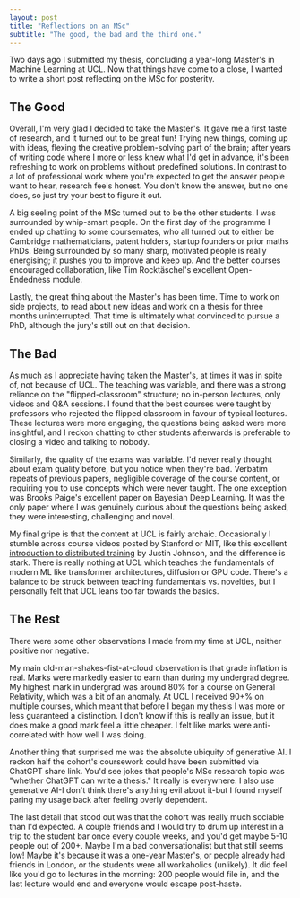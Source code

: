 ```yaml
---
layout: post
title: "Reflections on an MSc"
subtitle: "The good, the bad and the third one."
---
```




Two days ago I submitted my thesis, concluding a year-long Master's in Machine Learning at UCL. Now that things have come to a close, I wanted to write a short post reflecting on the MSc for posterity.

## The Good
Overall, I'm very glad I decided to take the Master's. It gave me a first taste of research, and it turned out to be great fun! Trying new things, coming up with ideas, flexing the creative problem-solving part of the brain; after years of writing code where I more or less knew what I'd get in advance, it's been refreshing to work on problems without predefined solutions. In contrast to a lot of professional work where you're expected to get the answer people want to hear, research feels honest. You don't know the answer, but no one does, so just try your best to figure it out.

A big seeling point of the MSc turned out to be the other students. I was surrounded by whip-smart people. On the first day of the programme I ended up chatting to some coursemates, who all turned out to either be Cambridge mathematicians, patent holders, startup founders or prior maths PhDs. Being surrounded by so many sharp, motivated people is really energising; it pushes you to improve and keep up. And the better courses encouraged collaboration, like Tim Rocktäschel's excellent Open-Endedness module.

Lastly, the great thing about the Master's has been time. Time to work on side projects, to read about new ideas and work on a thesis for three months uninterrupted. That time is ultimately what convinced to pursue a PhD, although the jury's still out on that decision.

## The Bad
As much as I appreciate having taken the Master's, at times it was in spite of, not because of UCL. The teaching was variable, and there was a strong reliance on the "flipped-classroom" structure; no in-person lectures, only videos and Q&A sessions. I found that the best courses were taught by professors who rejected the flipped classroom in favour of typical lectures. These lectures were more engaging, the questions being asked were more insightful, and I reckon chatting to other students afterwards is preferable to closing a video and talking to nobody.

Similarly, the quality of the exams was variable. I'd never really thought about exam quality before, but you notice when they're bad. Verbatim repeats of previous papers, negligible coverage of the course content, or requiring you to use concepts which were never taught. The one exception was Brooks Paige's excellent paper on Bayesian Deep Learning. It was the only paper where I was genuinely curious about the questions being asked, they were interesting, challenging and novel.

My final gripe is that the content at UCL is fairly archaic. Occasionally I stumble across course videos posted by Stanford or MIT, like this excellent [introduction to distributed training](https://www.youtube.com/watch?v=9MvD-XsowsE&ab_channel=StanfordOnline) by Justin Johnson, and the difference is stark. There is really nothing at UCL which teaches the fundamentals of modern ML like transformer architectures, diffusion or GPU code. There's a balance to be struck between teaching fundamentals vs. novelties, but I personally felt that UCL leans too far towards the basics.

## The Rest
There were some other observations I made from my time at UCL, neither positive nor negative.

My main old-man-shakes-fist-at-cloud observation is that grade inflation is real. Marks were markedly easier to earn than during my undergrad degree. My highest mark in undergrad was around 80% for a course on General Relativity, which was a bit of an anomaly. At UCL I received 90+% on multiple courses, which meant that before I began my thesis I was more or less guaranteed a distinction. I don't know if this is really an issue, but it does make a good mark feel a little cheaper. I felt like marks were anti-correlated with how well I was doing.

Another thing that surprised me was the absolute ubiquity of generative AI. I reckon half the cohort's coursework could have been submitted via ChatGPT share link. You'd see jokes that people's MSc research topic was "whether ChatGPT can write a thesis." It really is everywhere. I also use generative AI-I don't think there's anything evil about it-but I found myself paring my usage back after feeling overly dependent.

The last detail that stood out was that the cohort was really much sociable than I'd expected. A couple friends and I would try to drum up interest in a trip to the student bar once every couple weeks, and you'd get maybe 5-10 people out of 200+. Maybe I'm a bad conversationalist but that still seems low! Maybe it's because it was a one-year Master's, or people already had friends in London, or the students were all workaholics (unlikely). It did feel like you'd go to lectures in the morning: 200 people would file in, and the last lecture would end and everyone would escape post-haste.